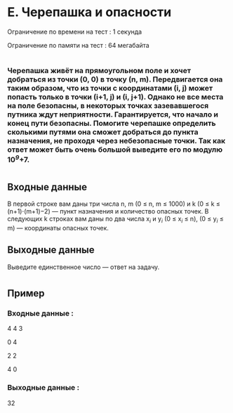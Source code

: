 # E. Черепашка и опасности
Ограничение по времени на тест : 1 секунда

Ограничение по памяти на тест : 64 мегабайта

#

### Черепашка живёт на прямоугольном поле и хочет добраться из точки (0, 0) в точку (n, m). Передвигается она таким образом, что из точки с координатами (i, j) может попасть только в точки (i+1, j) и (i, j+1). Однако не все места на поле безопасны, в некоторых точках зазевавшегося путника ждут неприятности. Гарантируется, что начало и конец пути безопасны. Помогите черепашке определить сколькими путями она сможет добраться до пункта назначения, не проходя через небезопасные точки. Так как ответ может быть очень большой выведите его по модулю 10<sup><i>9</i></sup>+7.

#

## Входные данные
В первой строке вам даны три числа n, m (0 ≤ n, m ≤ 1000) и k (0 ≤ k ≤ (n+1)⋅(m+1)−2) — пункт назначения и количество опасных точек. В следующих k строках вам даны по два числа x<sub><i>i</i></sub> и y<sub><i>i</i></sub> (0 ≤ x<sub><i>i</i></sub> ≤ n), (0 ≤ y<sub><i>i</i></sub> ≤ m) — координаты опасных точек.

## Выходные данные
Выведите единственное число — ответ на задачу.

#

## Пример

### Входные данные :
4 4 3

0 4

2 2

4 0
### Выходные данные :
32